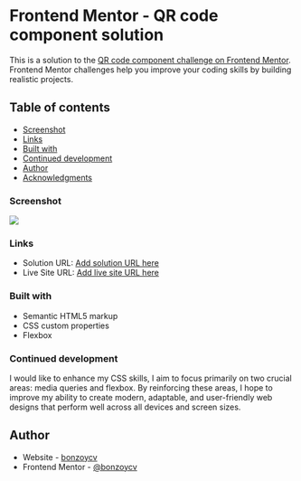# Frontend Mentor - QR code component solution

This is a solution to the [QR code component challenge on Frontend Mentor](https://www.frontendmentor.io/challenges/qr-code-component-iux_sIO_H). Frontend Mentor challenges help you improve your coding skills by building realistic projects.

## Table of contents

- [Screenshot](#screenshot)
- [Links](#links)
- [Built with](#built-with)
- [Continued development](#continued-development)
- [Author](#author)
- [Acknowledgments](#acknowledgments)

### Screenshot

![](./qr-code-challenge/QR.jpg)

### Links

- Solution URL: [Add solution URL here](https://your-solution-url.com)
- Live Site URL: [Add live site URL here](https://bonzoycv.github.io/qr-code-challenge/)

### Built with

- Semantic HTML5 markup
- CSS custom properties
- Flexbox

### Continued development

I would like to enhance my CSS skills, I aim to focus primarily on two crucial areas: media queries and flexbox. By reinforcing these areas, I hope to improve my ability to create modern, adaptable, and user-friendly web designs that perform well across all devices and screen sizes.

## Author

- Website - [bonzoycv](https://noplaygames.dev)
- Frontend Mentor - [@bonzoycv](https://www.frontendmentor.io/profile/bonzoycv)
